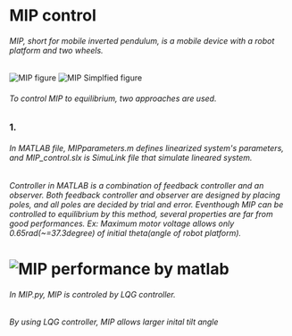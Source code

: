 # MIP control
###### MIP, short for mobile inverted pendulum, is a mobile device with a robot platform and two wheels.
![MIP figure](https://github.com/ArthurShih/MIP_control/blob/master/MIP-figure/MIP_figure.png)
![MIP Simplfied figure](https://github.com/ArthurShih/MIP_control/blob/master/MIP-figure/Simplified_MIP_figure.png)

###### To control MIP to equilibrium, two approaches are used.
### 1.
###### In MATLAB file, MIPparameters.m defines linearized system's parameters, and MIP_control.slx is SimuLink file that simulate lineared system. 
###### Controller in MATLAB is a combination of feedback controller and an observer. Both feedback controller and observer are designed by placing poles, and all poles are decided by trial and error. Eventhough MIP can be controlled to equilibrium by this method, several properties are far from good performances. Ex: Maximum motor voltage allows only 0.65rad(~=37.3degree) of initial theta(angle of robot platform).
# ![MIP performance by matlab]()

###### In MIP.py, MIP is controled by LQG controller. 
###### By using LQG controller, MIP allows larger inital tilt angle